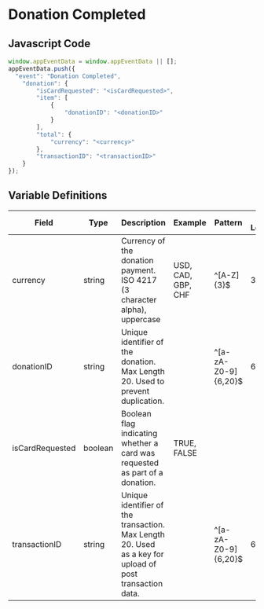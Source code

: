 # Donation Completed

### 

## Javascript Code
```js
window.appEventData = window.appEventData || [];
appEventData.push({
  "event": "Donation Completed",
    "donation": {
        "isCardRequested": "<isCardRequested>",
        "item": [
            {
                "donationID": "<donationID>"
            }
        ],
        "total": {
            "currency": "<currency>"
        },
        "transactionID": "<transactionID>"
    }
});
```

## Variable Definitions

|Field|Type|Description|Example|Pattern|Min Length|Max Length|Minimum|Maximum|Multiple Of|
| --- | --- | --- | --- | --- | --- | --- | --- | --- | --- |
|currency|string|Currency of the donation payment. ISO 4217 \(3 character alpha\), uppercase |USD, CAD, GBP, CHF|^[A-Z]{3}$|3|3||||
|donationID|string|Unique identifier of the donation. Max Length 20. Used to prevent duplication.||^[a-zA-Z0-9]{6,20}$|6|20||||
|isCardRequested|boolean|Boolean flag indicating whether a card was requested as part of a donation.|TRUE, FALSE|||||||
|transactionID|string|Unique identifier of the transaction. Max Length 20. Used as a key for upload of post transaction data. ||^[a-zA-Z0-9]{6,20}$|6|20||||
